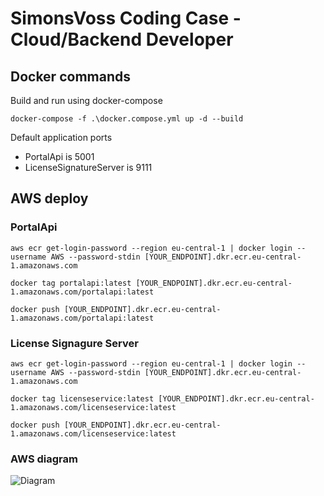 # SimonsVoss Coding Case - Cloud/Backend Developer

## Docker commands

Build and run using docker-compose
```
docker-compose -f .\docker.compose.yml up -d --build
```

Default application ports

 - PortalApi is 5001
 - LicenseSignatureServer is 9111

## AWS deploy

### PortalApi

```
aws ecr get-login-password --region eu-central-1 | docker login --username AWS --password-stdin [YOUR_ENDPOINT].dkr.ecr.eu-central-1.amazonaws.com

docker tag portalapi:latest [YOUR_ENDPOINT].dkr.ecr.eu-central-1.amazonaws.com/portalapi:latest

docker push [YOUR_ENDPOINT].dkr.ecr.eu-central-1.amazonaws.com/portalapi:latest
```

### License Signagure Server

```
aws ecr get-login-password --region eu-central-1 | docker login --username AWS --password-stdin [YOUR_ENDPOINT].dkr.ecr.eu-central-1.amazonaws.com

docker tag licenseservice:latest [YOUR_ENDPOINT].dkr.ecr.eu-central-1.amazonaws.com/licenseservice:latest

docker push [YOUR_ENDPOINT].dkr.ecr.eu-central-1.amazonaws.com/licenseservice:latest
```

### AWS diagram

![Diagram](/Arquitecture.PNG)

